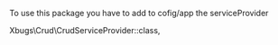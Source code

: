 To use this package you have to add to cofig/app the serviceProvider

Xbugs\Crud\CrudServiceProvider::class,
